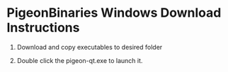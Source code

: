 # PigeonBinaries Windows Download Instructions

1) Download and copy executables to desired folder 

2) Double click the pigeon-qt.exe to launch it.
